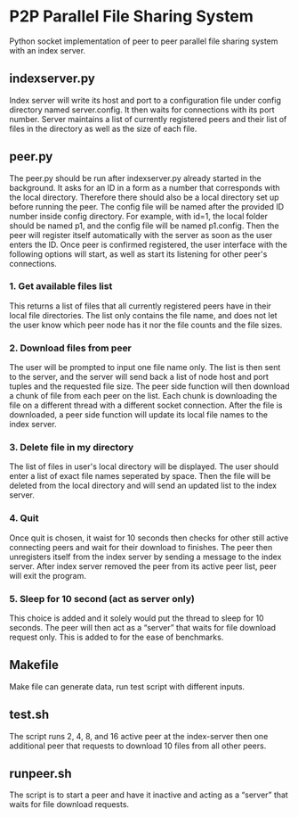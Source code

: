 # P2P Parallel File Sharing System
Python socket implementation of peer to peer parallel file sharing system with an index server.

## indexserver.py
Index server will write its host and port to a configuration file under config directory named server.config. It then waits for connections with its port number. Server maintains a list of currently registered peers and their list of files in the directory as well as the size of each file.

## peer.py
The peer.py should be run after indexserver.py already started in the background. It asks for an ID in a form as a number that corresponds with the local directory. Therefore there should also be a local directory set up before running the peer. The config file will be named after the provided ID number inside config directory. For example, with id=1, the local folder should be named p1, and the config file will be named p1.config. Then the peer will register itself automatically with the server as soon as the user enters the ID. Once peer is confirmed registered, the user interface with the following options will start, as well as start its listening for other peer's connections.

### 1. Get available files list
This returns a list of files that all currently registered peers have in their local file directories. The list only contains the file name, and does not let the user know which peer node has it nor the file counts and the file sizes.

### 2. Download files from peer
The user will be prompted to input one file name only. The list is then sent to the server, and the server will send back a list of node host and port tuples and the requested file size. The peer side function will then download a chunk of file from each peer on the list. Each chunk is downloading the file on a different thread with a different socket connection. After the file is downloaded, a peer side function will update its local file names to the index server.

### 3. Delete file in my directory
The list of files in user's local directory will be displayed. The user should enter a list of exact file names seperated by space. Then the file will be deleted from the local directory and will send an updated list to the index server.

### 4. Quit
Once quit is chosen, it waist for 10 seconds then checks for other still active connecting peers and wait for their download to finishes. The peer then unregisters itself from the index server by sending a message to the index server. After index server removed the peer from its active peer list, peer will exit the program.

### 5. Sleep for 10 second (act as server only)
This choice is added and it solely would put the thread to sleep for 10 seconds. The peer will then act as a “server” that waits for file download request only. This is added to for the ease of benchmarks.

## Makefile
Make file can generate data, run test script with different inputs.

## test.sh
The script runs 2, 4, 8, and 16 active peer at the index-server then one additional peer that requests to download 10 files from all other peers. 

## runpeer.sh
The script is to start a peer and have it inactive and acting as a “server” that waits for file download requests.

